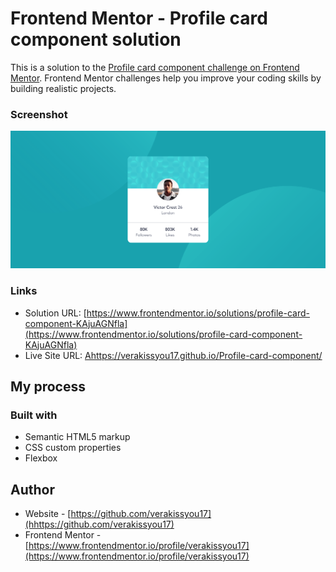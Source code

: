 # Frontend Mentor - Profile card component solution

This is a solution to the [Profile card component challenge on Frontend Mentor](https://www.frontendmentor.io/challenges/profile-card-component-cfArpWshJ). Frontend Mentor challenges help you improve your coding skills by building realistic projects.

### Screenshot

![](./images/Firefox_Screenshot_2024-02-11T17-13-03.553Z.png)

### Links

- Solution URL: [https://www.frontendmentor.io/solutions/profile-card-component-KAjuAGNfla](https://www.frontendmentor.io/solutions/profile-card-component-KAjuAGNfla)
- Live Site URL: [Ahttps://verakissyou17.github.io/Profile-card-component/](https://verakissyou17.github.io/Profile-card-component/)

## My process

### Built with

- Semantic HTML5 markup
- CSS custom properties
- Flexbox

## Author

- Website - [https://github.com/verakissyou17](hhttps://github.com/verakissyou17)
- Frontend Mentor - [https://www.frontendmentor.io/profile/verakissyou17](https://www.frontendmentor.io/profile/verakissyou17)
